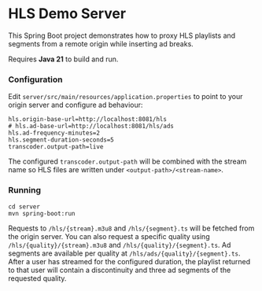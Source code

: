 # HLS Demo Server

This Spring Boot project demonstrates how to proxy HLS playlists and segments from a
remote origin while inserting ad breaks.

Requires **Java 21** to build and run.

### Configuration

Edit `server/src/main/resources/application.properties` to point to your origin
server and configure ad behaviour:

```
hls.origin-base-url=http://localhost:8081/hls
# hls.ad-base-url=http://localhost:8081/hls/ads
hls.ad-frequency-minutes=2
hls.segment-duration-seconds=5
transcoder.output-path=live
```
The configured `transcoder.output-path` will be combined with the stream name so
HLS files are written under `<output-path>/<stream-name>`.

### Running

```
cd server
mvn spring-boot:run
```

Requests to `/hls/{stream}.m3u8` and `/hls/{segment}.ts` will be fetched from the
origin server. You can also request a specific quality using
`/hls/{quality}/{stream}.m3u8` and `/hls/{quality}/{segment}.ts`.
Ad segments are available per quality at `/hls/ads/{quality}/{segment}.ts`.
After a user has streamed for the configured duration, the playlist returned to
that user will contain a discontinuity and three ad segments of the requested
quality.

